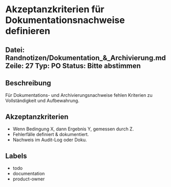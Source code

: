 # Akzeptanzkriterien für Dokumentationsnachweise definieren
Datei: Randnotizen/Dokumentation_&_Archivierung.md
Zeile: 27
Typ: PO
Status: Bitte abstimmen
---

## Beschreibung
Für Dokumentations- und Archivierungsnachweise fehlen Kriterien zu Vollständigkeit und Aufbewahrung.

## Akzeptanzkriterien
- Wenn Bedingung X, dann Ergebnis Y, gemessen durch Z.
- Fehlerfälle definiert & dokumentiert.
- Nachweis im Audit-Log oder Doku.

## Labels
- todo
- documentation
- product-owner
